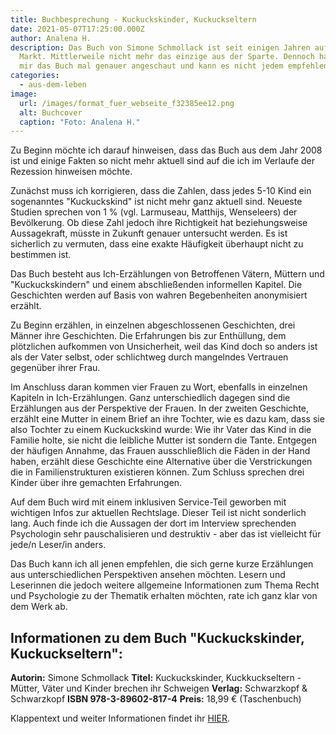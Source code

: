 ```yaml
---
title: Buchbesprechung - Kuckuckskinder, Kuckuckseltern
date: 2021-05-07T17:25:00.000Z
author: Analena H.
description: Das Buch von Simone Schmollack ist seit einigen Jahren auf dem
  Markt. Mittlerweile nicht mehr das einzige aus der Sparte. Dennoch habe ich
  mir das Buch mal genauer angeschaut und kann es nicht jedem empfehlen.
categories:
  - aus-dem-leben
image:
  url: /images/format_fuer_webseite_f32385ee12.png
  alt: Buchcover
  caption: "Foto: Analena H."
---
```

Zu Beginn möchte ich darauf hinweisen, dass das Buch aus dem Jahr 2008 ist und einige Fakten so nicht mehr aktuell sind auf die ich im Verlaufe der Rezession hinweisen möchte.

Zunächst muss ich korrigieren, dass die Zahlen, dass jedes 5-10 Kind ein sogenanntes "Kuckuckskind" ist nicht mehr ganz aktuell sind. Neueste Studien sprechen von 1 % (vgl. Larmuseau, Matthijs, Wenseleers) der Bevölkerung.
Ob diese Zahl jedoch ihre Richtigkeit hat beziehungsweise Aussagekraft, müsste in Zukunft genauer untersucht werden. Es ist sicherlich zu vermuten, dass eine exakte Häufigkeit überhaupt nicht zu bestimmen ist.

Das Buch besteht aus Ich-Erzählungen von Betroffenen Vätern, Müttern und "Kuckuckskindern" und einem abschließenden informellen Kapitel. Die Geschichten werden auf Basis von wahren Begebenheiten anonymisiert erzählt.

Zu Beginn erzählen, in einzelnen abgeschlossenen Geschichten, drei Männer ihre Geschichten. Die Erfahrungen bis zur Enthüllung, dem plötzlichen aufkommen von Unsicherheit, weil das Kind doch so anders ist als der Vater selbst, oder schlichtweg durch mangelndes Vertrauen gegenüber ihrer Frau.

Im Anschluss daran kommen vier Frauen zu Wort, ebenfalls in einzelnen Kapiteln in Ich-Erzählungen.
Ganz unterschiedlich dagegen sind die Erzählungen aus der Perspektive der Frauen. In der zweiten Geschichte, erzählt eine Mutter in einem Brief an ihre Tochter, wie es dazu kam, dass sie also Tochter zu einem Kuckuckskind wurde: Wie ihr Vater das Kind in die Familie holte, sie nicht die leibliche Mutter ist sondern die Tante. Entgegen der häufigen Annahme, das Frauen ausschließlich die Fäden in der Hand haben, erzählt diese Geschichte eine Alternative über die Verstrickungen die in Familienstrukturen existieren können. Zum Schluss sprechen drei Kinder über ihre gemachten Erfahrungen.

Auf dem Buch wird mit einem inklusiven Service-Teil geworben mit wichtigen Infos zur aktuellen Rechtslage. Dieser Teil ist nicht sonderlich lang. Auch finde ich die Aussagen der dort im Interview sprechenden Psychologin sehr pauschalisieren und destruktiv - aber das ist vielleicht für jede/n Leser/in anders.

Das Buch kann ich all jenen empfehlen, die sich gerne kurze Erzählungen aus unterschiedlichen Perspektiven ansehen möchten. Lesern und Leserinnen die jedoch weitere allgemeine Informationen zum Thema Recht und Psychologie zu der Thematik erhalten möchten, rate ich ganz klar von dem Werk ab.

## Informationen zu dem Buch "Kuckuckskinder, Kuckuckseltern":

**Autorin:** Simone Schmollack
**Titel:** Kuckuckskinder, Kuckkuckseltern - Mütter, Väter und Kinder brechen ihr Schweigen
**Verlag:** Schwarzkopf & Schwarzkopf
**ISBN 978-3-89602-817-4**
**Preis:** 18,99 € (Taschenbuch)

Klappentext und weiter Informationen findet ihr [HIER](https://fairdentity.de/posts/kuckuckskinder-kuckuckseltern-muetter-vaeter-und-kinder-brechen-ihr-schweigen).
